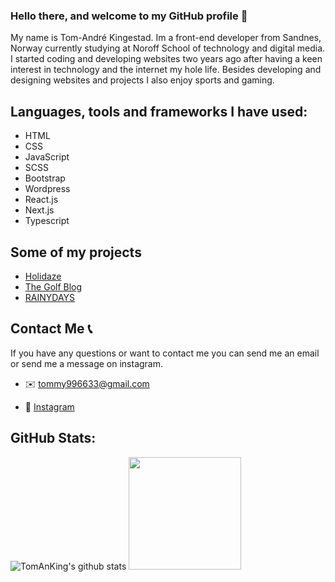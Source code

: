 ### Hello there, and welcome to my GitHub profile 👋
My name is Tom-André Kingestad. Im a front-end developer from Sandnes, Norway currently studying at Noroff School of technology and digital media. I started coding and developing websites two years ago after having a keen interest in technology and the internet my hole life. Besides developing and designing websites and projects I also enjoy sports and gaming.

## Languages, tools and frameworks I have used:

- HTML
- CSS
- JavaScript
- SCSS
- Bootstrap
- Wordpress
- React.js
- Next.js
- Typescript

## Some of my projects

- [Holidaze](https://holidaze-tomanking.netlify.app/)
- [The Golf Blog](https://golfblogv2-tomandre-kingestad.netlify.app/index.html)
- [RAINYDAYS](https://rainydays-tomanking.netlify.app/)

## Contact Me :telephone_receiver:

If you have any questions or want to contact me you can send me an email or send me a message on instagram.

- :envelope: tommy996633@gmail.com

- :speech_balloon: [Instagram](https://www.instagram.com/tomanking/)

## GitHub Stats:
![TomAnKing's github stats](https://github-readme-stats.vercel.app/api?username=TomAnKing&show_icons=true&hide_border=true)
<img height="180em" src="https://github-readme-stats.vercel.app/api/top-langs/?username=TomAnKing&layout=compact&langs_count=8"/>
